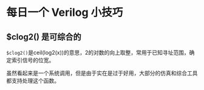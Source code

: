 # 每日一个 Verilog 小技巧

## $clog2() 是可综合的

`$clog2()`是ceil(log2(x))的意思，2的对数的向上取整，常用于已知寻址范围，确定索引信号的位宽。

虽然看起来是一个系统调用，但是由于实在是过于好用，大部分的仿真和综合工具都支持处理这个函数。

